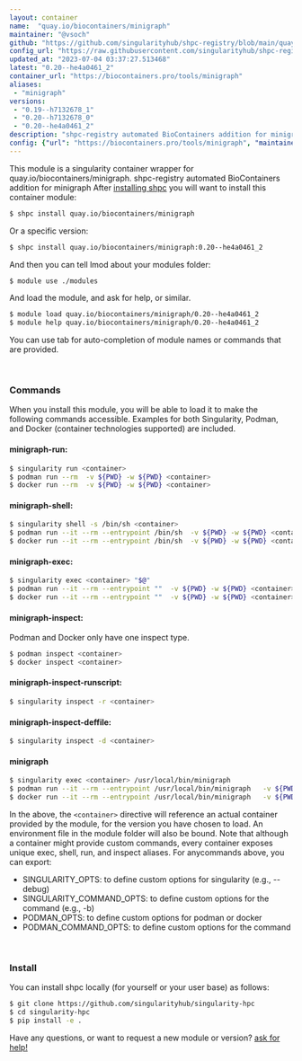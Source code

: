 ```yaml
---
layout: container
name:  "quay.io/biocontainers/minigraph"
maintainer: "@vsoch"
github: "https://github.com/singularityhub/shpc-registry/blob/main/quay.io/biocontainers/minigraph/container.yaml"
config_url: "https://raw.githubusercontent.com/singularityhub/shpc-registry/main/quay.io/biocontainers/minigraph/container.yaml"
updated_at: "2023-07-04 03:37:27.513468"
latest: "0.20--he4a0461_2"
container_url: "https://biocontainers.pro/tools/minigraph"
aliases:
 - "minigraph"
versions:
 - "0.19--h7132678_1"
 - "0.20--h7132678_0"
 - "0.20--he4a0461_2"
description: "shpc-registry automated BioContainers addition for minigraph"
config: {"url": "https://biocontainers.pro/tools/minigraph", "maintainer": "@vsoch", "description": "shpc-registry automated BioContainers addition for minigraph", "latest": {"0.20--he4a0461_2": "sha256:530228e3e79a97454e1d852e5b866353d6a8148dc8cd2ba08c7ebc01f2d04f63"}, "tags": {"0.19--h7132678_1": "sha256:724ed20de63a1b0e6ce756719edcf53c0df06885a640101cdd6fd5769e8d6a88", "0.20--h7132678_0": "sha256:e41e5ae2793d0b47165223220e06567566860e01b795900356a2513e5ff48e1d", "0.20--he4a0461_2": "sha256:530228e3e79a97454e1d852e5b866353d6a8148dc8cd2ba08c7ebc01f2d04f63"}, "docker": "quay.io/biocontainers/minigraph", "aliases": {"minigraph": "/usr/local/bin/minigraph"}}
---
```


This module is a singularity container wrapper for quay.io/biocontainers/minigraph.
shpc-registry automated BioContainers addition for minigraph
After [installing shpc](#install) you will want to install this container module:


```bash
$ shpc install quay.io/biocontainers/minigraph
```

Or a specific version:

```bash
$ shpc install quay.io/biocontainers/minigraph:0.20--he4a0461_2
```

And then you can tell lmod about your modules folder:

```bash
$ module use ./modules
```

And load the module, and ask for help, or similar.

```bash
$ module load quay.io/biocontainers/minigraph/0.20--he4a0461_2
$ module help quay.io/biocontainers/minigraph/0.20--he4a0461_2
```

You can use tab for auto-completion of module names or commands that are provided.

<br>

### Commands

When you install this module, you will be able to load it to make the following commands accessible.
Examples for both Singularity, Podman, and Docker (container technologies supported) are included.

#### minigraph-run:

```bash
$ singularity run <container>
$ podman run --rm  -v ${PWD} -w ${PWD} <container>
$ docker run --rm  -v ${PWD} -w ${PWD} <container>
```

#### minigraph-shell:

```bash
$ singularity shell -s /bin/sh <container>
$ podman run --it --rm --entrypoint /bin/sh  -v ${PWD} -w ${PWD} <container>
$ docker run --it --rm --entrypoint /bin/sh  -v ${PWD} -w ${PWD} <container>
```

#### minigraph-exec:

```bash
$ singularity exec <container> "$@"
$ podman run --it --rm --entrypoint ""  -v ${PWD} -w ${PWD} <container> "$@"
$ docker run --it --rm --entrypoint ""  -v ${PWD} -w ${PWD} <container> "$@"
```

#### minigraph-inspect:

Podman and Docker only have one inspect type.

```bash
$ podman inspect <container>
$ docker inspect <container>
```

#### minigraph-inspect-runscript:

```bash
$ singularity inspect -r <container>
```

#### minigraph-inspect-deffile:

```bash
$ singularity inspect -d <container>
```


#### minigraph

```bash
$ singularity exec <container> /usr/local/bin/minigraph
$ podman run --it --rm --entrypoint /usr/local/bin/minigraph   -v ${PWD} -w ${PWD} <container> -c " $@"
$ docker run --it --rm --entrypoint /usr/local/bin/minigraph   -v ${PWD} -w ${PWD} <container> -c " $@"
```



In the above, the `<container>` directive will reference an actual container provided
by the module, for the version you have chosen to load. An environment file in the
module folder will also be bound. Note that although a container
might provide custom commands, every container exposes unique exec, shell, run, and
inspect aliases. For anycommands above, you can export:

 - SINGULARITY_OPTS: to define custom options for singularity (e.g., --debug)
 - SINGULARITY_COMMAND_OPTS: to define custom options for the command (e.g., -b)
 - PODMAN_OPTS: to define custom options for podman or docker
 - PODMAN_COMMAND_OPTS: to define custom options for the command

<br>

### Install

You can install shpc locally (for yourself or your user base) as follows:

```bash
$ git clone https://github.com/singularityhub/singularity-hpc
$ cd singularity-hpc
$ pip install -e .
```

Have any questions, or want to request a new module or version? [ask for help!](https://github.com/singularityhub/singularity-hpc/issues)